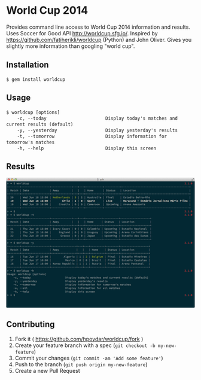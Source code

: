 # World Cup 2014

Provides command line access to World Cup 2014 information and results.
Uses Soccer for Good API http://worldcup.sfg.io/. Inspired by https://github.com/fatiherikli/worldcup (Python) and John Oliver. Gives you slightly more information than googling "world cup".

## Installation

    $ gem install worldcup

## Usage

    $ worldcup [options]
        -c, --today                      Display today's matches and current results (default)
        -y, --yesterday                  Display yesterday's results
        -t, --tomorrow                   Display information for tomorrow's matches
        -h, --help                       Display this screen

## Results

![](screenshot.png)

## Contributing

1. Fork it ( https://github.com/hpoydar/worldcup/fork )
2. Create your feature branch with a spec (`git checkout -b my-new-feature`)
3. Commit your changes (`git commit -am 'Add some feature'`)
4. Push to the branch (`git push origin my-new-feature`)
5. Create a new Pull Request
